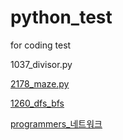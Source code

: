 # python_test
for coding test

1037_divisor.py

[2178_maze.py](https://www.acmicpc.net/problem/2178)

[1260_dfs_bfs](https://www.acmicpc.net/problem/1260) 

[programmers_네트워크](https://programmers.co.kr/learn/courses/30/lessons/43162)
